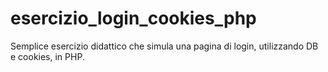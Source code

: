 # esercizio_login_cookies_php
Semplice esercizio didattico che simula una pagina di login, utilizzando DB e cookies, in PHP.

